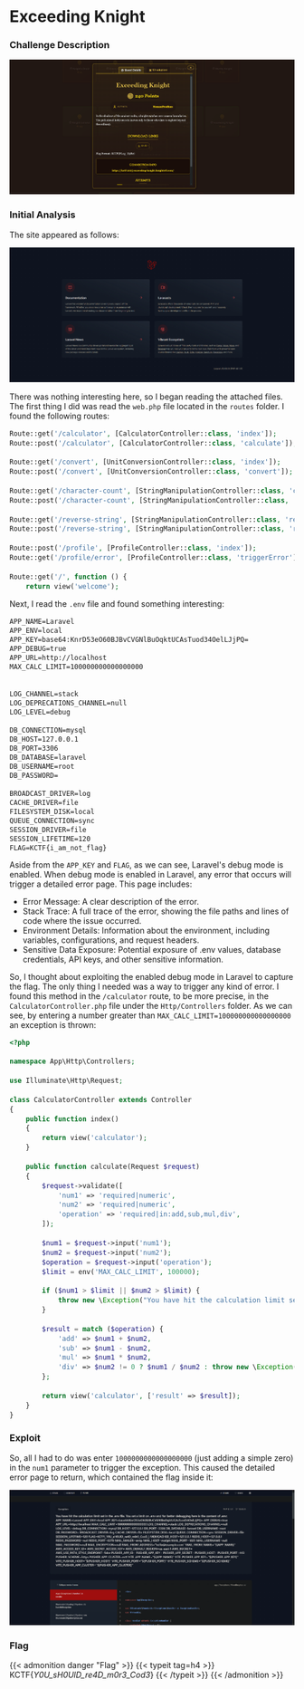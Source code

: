 
# Exceeding Knight

<!--more-->
### Challenge Description

![Challenge Presentation](/images/KnightCTF-2025/Exceeding-Knight/challenge_presentation.png "Challenge Presentation")

### Initial Analysis

The site appeared as follows:

![Site Presentation](/images/KnightCTF-2025/Exceeding-Knight/site_presentation.png "Site Presentation")

There was nothing interesting here, so I began reading the attached files. The first thing I did was read the `web.php` file located in the `routes` folder. I found the following routes:

```php
Route::get('/calculator', [CalculatorController::class, 'index']);
Route::post('/calculator', [CalculatorController::class, 'calculate']); // Handle form submission

Route::get('/convert', [UnitConversionController::class, 'index']);
Route::post('/convert', [UnitConversionController::class, 'convert']);

Route::get('/character-count', [StringManipulationController::class, 'characterCountIndex']);
Route::post('/character-count', [StringManipulationController::class, 'characterCount']);

Route::get('/reverse-string', [StringManipulationController::class, 'reverseStringIndex']);
Route::post('/reverse-string', [StringManipulationController::class, 'reverseString']);

Route::post('/profile', [ProfileController::class, 'index']);
Route::get('/profile/error', [ProfileController::class, 'triggerError']); // Error-triggering route

Route::get('/', function () {
    return view('welcome');
```

Next, I read the `.env` file and found something interesting:

```.env
APP_NAME=Laravel
APP_ENV=local
APP_KEY=base64:KnrD53eO60BJBvCVGNlBuOqktUCAsTuod34OelLJjPQ=
APP_DEBUG=true
APP_URL=http://localhost
MAX_CALC_LIMIT=100000000000000000


LOG_CHANNEL=stack
LOG_DEPRECATIONS_CHANNEL=null
LOG_LEVEL=debug

DB_CONNECTION=mysql
DB_HOST=127.0.0.1
DB_PORT=3306
DB_DATABASE=laravel
DB_USERNAME=root
DB_PASSWORD=

BROADCAST_DRIVER=log
CACHE_DRIVER=file
FILESYSTEM_DISK=local
QUEUE_CONNECTION=sync
SESSION_DRIVER=file
SESSION_LIFETIME=120
FLAG=KCTF{i_am_not_flag}
```

Aside from the `APP_KEY` and `FLAG`, as we can see, Laravel's debug mode is enabled. When debug mode is enabled in Laravel, any error that occurs will trigger a detailed error page. This page includes:

- Error Message: A clear description of the error.
- Stack Trace: A full trace of the error, showing the file paths and lines of code where the issue occurred.
- Environment Details: Information about the environment, including variables, configurations, and request headers.
- Sensitive Data Exposure: Potential exposure of .env values, database credentials, API keys, and other sensitive information.

So, I thought about exploiting the enabled debug mode in Laravel to capture the flag. The only thing I needed was a way to trigger any kind of error. I found this method in the `/calculator` route, to be more precise, in the `CalculatorController.php` file under the `Http/Controllers` folder. As we can see, by entering a number greater than `MAX_CALC_LIMIT=100000000000000000` an exception is thrown:

```php
<?php

namespace App\Http\Controllers;

use Illuminate\Http\Request;

class CalculatorController extends Controller
{
    public function index()
    {
        return view('calculator'); 
    }

    public function calculate(Request $request)
    {
        $request->validate([
            'num1' => 'required|numeric',
            'num2' => 'required|numeric',
            'operation' => 'required|in:add,sub,mul,div',
        ]);

        $num1 = $request->input('num1');
        $num2 = $request->input('num2');
        $operation = $request->input('operation');
        $limit = env('MAX_CALC_LIMIT', 100000);

        if ($num1 > $limit || $num2 > $limit) {
            throw new \Exception("You have hit the calculation limit set in the .env file.");
        }

        $result = match ($operation) {
            'add' => $num1 + $num2,
            'sub' => $num1 - $num2,
            'mul' => $num1 * $num2,
            'div' => $num2 != 0 ? $num1 / $num2 : throw new \Exception("Division by zero is not allowed."),
        };

        return view('calculator', ['result' => $result]);
    }
}

```

### Exploit

So, all I had to do was enter `1000000000000000000` (just adding a simple zero) in the `num1` parameter to trigger the exception. This caused the detailed error page to return, which contained the flag inside it:

![Manual Flag](/images/KnightCTF-2025/Exceeding-Knight/manual_flag.png "Manual Flag")

### Flag
{{< admonition danger "Flag" >}}
{{< typeit tag=h4 >}}
KCTF{_Y0U_sH0UlD_re4D_m0r3_Cod3_}
{{< /typeit >}}
{{< /admonition >}}
